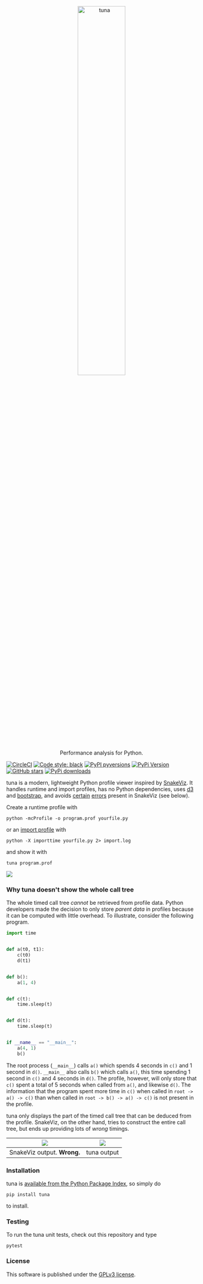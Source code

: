 <p align="center">
  <a href="https://github.com/nschloe/tuna"><img alt="tuna" src="https://nschloe.github.io/tuna/logo-with-text.svg" width="50%"></a>
  <p align="center">Performance analysis for Python.</p>
</p>

[![CircleCI](https://img.shields.io/circleci/project/github/nschloe/tuna/master.svg?style=flat-square)](https://circleci.com/gh/nschloe/tuna)
[![Code style: black](https://img.shields.io/badge/code%20style-black-000000.svg?style=flat-square)](https://github.com/psf/black)
[![PyPI pyversions](https://img.shields.io/pypi/pyversions/tuna.svg?style=flat-square)](https://pypi.org/pypi/tuna/)
[![PyPi Version](https://img.shields.io/pypi/v/tuna.svg?style=flat-square)](https://pypi.org/project/tuna)
[![GitHub stars](https://img.shields.io/github/stars/nschloe/tuna.svg?style=flat-square&logo=github&label=Stars&logoColor=white)](https://github.com/nschloe/tuna)
[![PyPi downloads](https://img.shields.io/pypi/dm/tuna.svg?style=flat-square)](https://pypistats.org/packages/tuna)

tuna is a modern, lightweight Python profile viewer inspired by
[SnakeViz](https://github.com/jiffyclub/snakeviz). It handles runtime and import
profiles, has no Python dependencies, uses [d3](https://d3js.org/) and
[bootstrap](https://getbootstrap.com/), and avoids
[certain](https://github.com/jiffyclub/snakeviz/issues/111)
[errors](https://github.com/jiffyclub/snakeviz/issues/112) present in SnakeViz (see
below).

Create a runtime profile with
```
python -mcProfile -o program.prof yourfile.py
```
or an [import
profile](https://docs.python.org/3/using/cmdline.html#envvar-PYTHONPROFILEIMPORTTIME)
with
```
python -X importtime yourfile.py 2> import.log
```
and show it with
```
tuna program.prof
```

![](https://nschloe.github.io/tuna/screencast.gif)


### Why tuna doesn't show the whole call tree

The whole timed call tree _cannot_ be retrieved from profile data. Python developers
made the decision to only store _parent data_ in profiles because it can be computed
with little overhead. To illustrate, consider the following program.
```python
import time


def a(t0, t1):
    c(t0)
    d(t1)


def b():
    a(1, 4)


def c(t):
    time.sleep(t)


def d(t):
    time.sleep(t)


if __name__ == "__main__":
    a(4, 1)
    b()
```
The root process (`__main__`) calls `a()` which spends 4 seconds in `c()` and 1 second
in `d()`. `__main__` also calls `b()` which calls `a()`, this time spending 1 second in
`c()` and 4 seconds in `d()`. The profile, however, will only store that `c()` spent a
total of 5 seconds when called from `a()`, and likewise `d()`. The information that the
program spent more time in `c()` when called in `root -> a() -> c()` than when called in
`root -> b() -> a() -> c()` is not present in the profile.

tuna only displays the part of the timed call tree that can be deduced from the profile.
SnakeViz, on the other hand, tries to construct the entire call tree, but ends up
providing lots of _wrong_ timings.

| ![](https://nschloe.github.io/tuna/snakeviz-example-wrong.png) | ![](https://nschloe.github.io/tuna/foo.png) |
|:----:|:----:|
| SnakeViz output. **Wrong.** | tuna output |

### Installation

tuna is [available from the Python Package Index](https://pypi.org/project/tuna/), so
simply do
```
pip install tuna
```
to install.


### Testing

To run the tuna unit tests, check out this repository and type
```
pytest
```

### License
This software is published under the [GPLv3 license](https://www.gnu.org/licenses/gpl-3.0.en.html).
